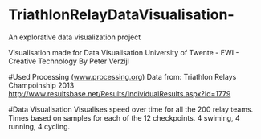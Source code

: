# TriathlonRelayDataVisualisation-
An explorative data visualization project 

Visualisation made for Data Visualisation
University of Twente - EWI - Creative Technology
By Peter Verzijl

#Used
Processing (www.processing.org)
Data from:
Triathlon Relays Champoinship 2013
http://www.resultsbase.net/Results/IndividualResults.aspx?Id=1779

#Data Visualisation
Visualises speed over time for all the 200 relay teams. Times based on samples for each of the 12 checkpoints. 4 swiming, 4 running, 4 cycling.
